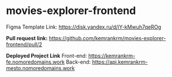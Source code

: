 # movies-explorer-frontend
Figma Template Link:
https://disk.yandex.ru/d/iY-kMwuh7qeROg

**Pull request link:**
https://github.com/kemrankrm/movies-explorer-frontend/pull/2

**Deployed Project Link**
Front-end: https://kemrankrm-fe.nomoredomains.work
Back-end: https://api.kemrankrm-mesto.nomoredomains.work
